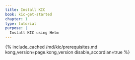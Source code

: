 ```yaml
---
title: Install KIC
book: kic-get-started
chapter: 1
type: tutorial
purpose: |
  Install KIC using Helm
---
```


{% include_cached /md/kic/prerequisites.md kong_version=page.kong_version disable_accordian=true %}